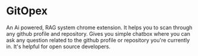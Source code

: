 # GitOpex
An Ai powered, RAG system chrome extension. It helps you to scan through any github profile and repository. Gives you simple chatbox where you can ask any question related to the github profile or repository you're currently in. It's helpful for open source developers. 
